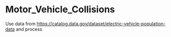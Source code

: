 # Motor_Vehicle_Collisions
Use data from https://catalog.data.gov/dataset/electric-vehicle-population-data and process
